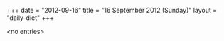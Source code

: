 +++
date = "2012-09-16"
title = "16 September 2012 (Sunday)"
layout = "daily-diet"
+++


\<no entries\>
